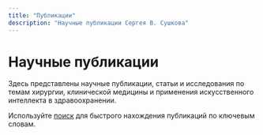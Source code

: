 ```yaml
---
title: "Публикации"
description: "Научные публикации Сергея В. Сушкова"
---
```


# Научные публикации

Здесь представлены научные публикации, статьи и исследования по темам хирургии, клинической медицины и применения искусственного интеллекта в здравоохранении.

Используйте [поиск](/ru/search/) для быстрого нахождения публикаций по ключевым словам.

